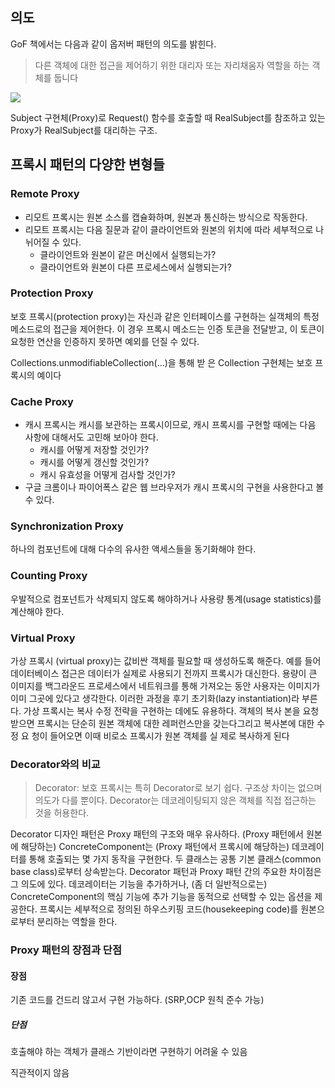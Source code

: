 ## 의도

GoF 책에서는 다음과 같이 옵저버 패턴의 의도를 밝힌다.

> 다른 객체에 대한 접근을 제어하기 위한 대리자 또는 자리채움자 역할을 하는 객체를 둡니다


![](https://johngrib.github.io/wiki/pattern/proxy/proxy.svg)

Subject 구현체(Proxy)로 Request() 함수를 호출할 때 RealSubject를 참조하고 있는 Proxy가 RealSubject를 대리하는 구조.


## 프록시 패턴의 다양한 변형들

### Remote Proxy

* 리모트 프록시는 원본 소스를 캡슐화하며, 원본과 통신하는 방식으로 작동한다.
* 리모트 프록시는 다음 질문과 같이 클라이언트와 원본의 위치에 따라 세부적으로 나뉘어질 수 있다.
  * 클라이언트와 원본이 같은 머신에서 실행되는가?
  * 클라이언트와 원본이 다른 프로세스에서 실행되는가?

### Protection Proxy

보호 프록시(protection proxy)는 자신과 같은 인터페이스를 구현하는 실객체의 특정 메소드로의 접근을 제어한다. 이 경우 프록시 메소드는 인증 토큰을 전달받고, 이 토큰이 요청한 연산을 인증하지 못하면 예외를 던질 수 있다.

Collections.unmodifiableCollection(...)을 통해 받 은 Collection 구현체는 보호 프록시의 예이다


### Cache Proxy

* 캐시 프록시는 캐시를 보관하는 프록시이므로, 캐시 프록시를 구현할 때에는 다음 사항에 대해서도 고민해 보아야 한다.
  * 캐시를 어떻게 저장할 것인가?
  * 캐시를 어떻게 갱신할 것인가?
  * 캐시 유효성을 어떻게 검사할 것인가?
* 구글 크롬이나 파이어폭스 같은 웹 브라우저가 캐시 프록시의 구현을 사용한다고 볼 수 있다.

### Synchronization Proxy

하나의 컴포넌트에 대해 다수의 유사한 액세스들을 동기화해야 한다.

### Counting Proxy

우발적으로 컴포넌트가 삭제되지 않도록 해야하거나 사용량 통계(usage statistics)를 계산해야 한다.

### Virtual Proxy

가상 프록시 (virtual proxy)는 값비싼 객체를 필요할 때 생성하도록 해준다. 예를 들어 데이터베이스 접근은 데이터가 실제로 사용되기 전까지 프록시가 대신한다. 용량이 큰 이미지를 백그라운드 프로세스에서 네트워크를 통해 가져오는 동안 사용자는 이미지가 이미 그곳에 있다고 생각한다. 이러한 과정을 후기 초기화(lazy instantiation)라 부른다. 가상 프록시는 복사 수정 전략을 구현하는 데에도 유용하다. 객체의 복사 본을 요청받으면 프록시는 단순히 원본 객체에 대한 레퍼런스만을 갖는다그리고 복사본에 대한 수정 요 청이 들어오면 이때 비로소 프록시가 원본 객체를 실 제로 복사하게 된다


### Decorator와의 비교

>Decorator: 보호 프록시는 특히 Decorator로 보기 쉽다. 구조상 차이는 없으며 의도가 다를 뿐이다. Decorator는 데코레이팅되지 않은 객체를 직접 접근하는 것을 허용한다.


Decorator 디자인 패턴은 Proxy 패턴의 구조와 매우 유사하다. (Proxy 패턴에서 원본에 해당하는) ConcreteComponent는 (Proxy 패턴에서 프록시에 해당하는) 데코레이터를 통해 호출되는 몇 가지 동작을 구현한다. 두 클래스는 공통 기본 클래스(common base class)로부터 상속받는다. Decorator 패턴과 Proxy 패턴 간의 주요한 차이점은 그 의도에 있다. 데코레이터는 기능을 추가하거나, (좀 더 일반적으로는) ConcreteComponent의 핵심 기능에 추가 기능을 동적으로 선택할 수 있는 옵션을 제공한다. 프록시는 세부적으로 정의된 하우스키핑 코드(housekeeping code)를 원본으로부터 분리하는 역할을 한다.


### Proxy 패턴의 장점과 단점

#### 장점

기존 코드를 건드리 않고서 구현 가능하다. (SRP,OCP 원칙 준수 가능)

##### 단점

호출해야 하는 객체가 클래스 기반이라면 구현하기 어려울 수 있음

직관적이지 않음
